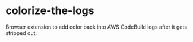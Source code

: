 # colorize-the-logs
Browser extension to add color back into AWS CodeBuild logs after it gets stripped out. 
